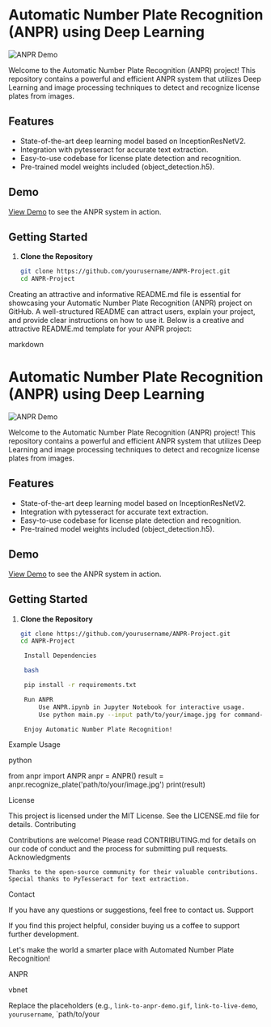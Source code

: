 # Automatic Number Plate Recognition (ANPR) using Deep Learning

![ANPR Demo](link-to-anpr-demo.gif)

Welcome to the Automatic Number Plate Recognition (ANPR) project! This repository contains a powerful and efficient ANPR system that utilizes Deep Learning and image processing techniques to detect and recognize license plates from images.

## Features

- State-of-the-art deep learning model based on InceptionResNetV2.
- Integration with pytesseract for accurate text extraction.
- Easy-to-use codebase for license plate detection and recognition.
- Pre-trained model weights included (object_detection.h5).

## Demo

[View Demo](link-to-live-demo) to see the ANPR system in action.

## Getting Started

1. **Clone the Repository**

   ```bash
   git clone https://github.com/yourusername/ANPR-Project.git
   cd ANPR-Project
Creating an attractive and informative README.md file is essential for showcasing your Automatic Number Plate Recognition (ANPR) project on GitHub. A well-structured README can attract users, explain your project, and provide clear instructions on how to use it. Below is a creative and attractive README.md template for your ANPR project:

markdown

# Automatic Number Plate Recognition (ANPR) using Deep Learning

![ANPR Demo](link-to-anpr-demo.gif)

Welcome to the Automatic Number Plate Recognition (ANPR) project! This repository contains a powerful and efficient ANPR system that utilizes Deep Learning and image processing techniques to detect and recognize license plates from images.

## Features

- State-of-the-art deep learning model based on InceptionResNetV2.
- Integration with pytesseract for accurate text extraction.
- Easy-to-use codebase for license plate detection and recognition.
- Pre-trained model weights included (object_detection.h5).

## Demo

[View Demo](link-to-live-demo) to see the ANPR system in action.

## Getting Started

1. **Clone the Repository**

   ```bash
   git clone https://github.com/yourusername/ANPR-Project.git
   cd ANPR-Project

    Install Dependencies

    bash

    pip install -r requirements.txt

    Run ANPR
        Use ANPR.ipynb in Jupyter Notebook for interactive usage.
        Use python main.py --input path/to/your/image.jpg for command-line usage.

    Enjoy Automatic Number Plate Recognition!

Example Usage

python

from anpr import ANPR
anpr = ANPR()
result = anpr.recognize_plate('path/to/your/image.jpg')
print(result)

License

This project is licensed under the MIT License. See the LICENSE.md file for details.
Contributing

Contributions are welcome! Please read CONTRIBUTING.md for details on our code of conduct and the process for submitting pull requests.
Acknowledgments

    Thanks to the open-source community for their valuable contributions.
    Special thanks to PyTesseract for text extraction.

Contact

If you have any questions or suggestions, feel free to contact us.
Support

If you find this project helpful, consider buying us a coffee to support further development.

Let's make the world a smarter place with Automated Number Plate Recognition!

ANPR

vbnet


Replace the placeholders (e.g., `link-to-anpr-demo.gif`, `link-to-live-demo`, `yourusername`, `path/to/your
